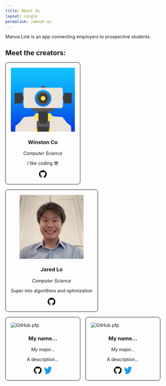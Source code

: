 ```yaml
---
title: About Us
layout: single
permalink: /about-us
---
```


Manoa Link is an app connecting employers to prospective students.

## Meet the creators:

<div id="contributors">
  <div class="contributor">
    <img src="/assets/images/pfp/winston-pfp.png" alt="GitHub pfp" />
    <h3 class="name">Winston Co</h3>
    <span class="major">Computer Science</span>
    <p>I like coding 😎</p>
    <footer>
      <a href="https://github.com/winstonco" target="_blank">
        <img src="/assets/svg/github.svg" alt="Link to GitHub">
      </a>
    </footer>
  </div>
  <div class="contributor">
    <img src="/assets/images/pfp/jared-pfp.png" alt="GitHub pfp" />
    <h3 class="name">Jared Lo</h3>
    <span class="major">Computer Science</span>
    <p>Super into algorithms and optimization</p>
    <footer>
      <a href="https://github.com/jlo2224" target="_blank">
        <img src="/assets/svg/github.svg" alt="Link to GitHub">
      </a>
    </footer>
  </div>
  <div class="contributor">
    <img src="My image..." alt="GitHub pfp" />
    <h3 class="name">My name...</h3>
    <span class="major">My major...</span>
    <p>A description...</p>
    <footer>
      <a href="https://github.com/" target="_blank">
        <img src="/assets/svg/github.svg" alt="Link to GitHub">
      </a>
      <a href="https://twitter.com/" target="_blank">
        <img src="/assets/svg/twitter.svg" alt="Link to Twitter">
      </a>
    </footer>
  </div>
  <div class="contributor">
    <img src="My image..." alt="GitHub pfp" />
    <h3 class="name">My name...</h3>
    <span class="major">My major...</span>
    <p>A description...</p>
    <footer>
      <a href="https://github.com/" target="_blank">
        <img src="/assets/svg/github.svg" alt="Link to GitHub">
      </a>
      <a href="https://twitter.com/" target="_blank">
        <img src="/assets/svg/twitter.svg" alt="Link to Twitter">
      </a>
    </footer>
  </div>
</div>

<style>
  #contributors {
    display: flex;
    flex-wrap: wrap;
    gap: 1rem;
  }
  .contributor {
    border: 1px solid black;
    border-radius: 8px;
    padding: 1rem;
    word-wrap: wrap;
    max-width: 350px;
    display: flex;
    flex-direction: column;
    align-items: center;
  }
  .contributor > img {
    width: 200px;
  }
  .contributor > .major {
    font-style: italic;
  }
  .contributor > footer {
    display: flex;
    flex-wrap: wrap;
    gap: 8px;
  }
  .contributor > footer img {
    width: 24px;
    aspect-ratio: 1 / 1;
  }
</style>
